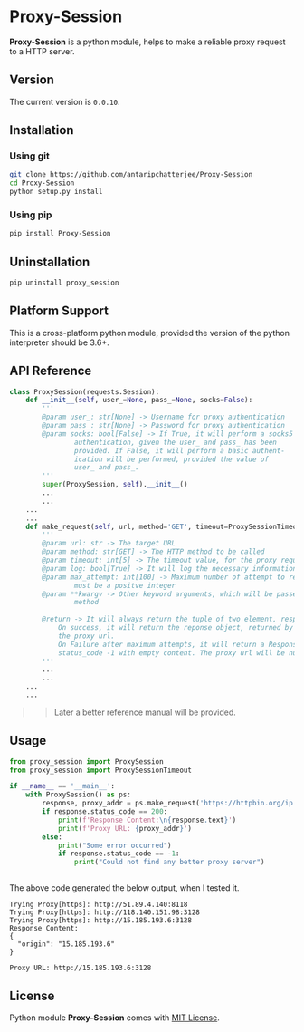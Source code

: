 # Proxy-Session

**Proxy-Session** is a python module, helps to make a reliable proxy request to a HTTP server.

## Version

The current version is `0.0.10`.

## Installation

### Using git

```bash
git clone https://github.com/antaripchatterjee/Proxy-Session
cd Proxy-Session
python setup.py install
```

### Using pip

```bash
pip install Proxy-Session
```

## Uninstallation

```bash
pip uninstall proxy_session
```

## Platform Support

This is a cross-platform python module, provided the version of the python interpreter should be 3.6+.

## API Reference

```python
class ProxySession(requests.Session):
    def __init__(self, user_=None, pass_=None, socks=False):
        '''
        @param user_: str[None] -> Username for proxy authentication
        @param pass_: str[None] -> Password for proxy authentication
        @param socks: bool[False] -> If True, it will perform a socks5
                authentication, given the user_ and pass_ has been
                provided. If False, it will perform a basic authent-
                ication will be performed, provided the value of
                user_ and pass_.
        '''
        super(ProxySession, self).__init__()
        ...
        ...
    ...
    ...
    def make_request(self, url, method='GET', timeout=ProxySessionTimeout.SHORT_TIMEOUT, log = True, max_attempt = 100, **kwargv):
        '''
        @param url: str -> The target URL
        @param method: str[GET] -> The HTTP method to be called
        @param timeout: int[5] -> The timeout value, for the proxy request
        @param log: bool[True] -> It will log the necessary information
        @param max_attempt: int[100] -> Maximum number of attempt to reach the target URL,
                must be a positve integer
        @param **kwargv -> Other keyword arguments, which will be passed to requests.request
                method
        
        @return -> It will always return the tuple of two element, response and proxy_url
            On success, it will return the reponse object, returned by the method call and
            the proxy url.
            On Failure after maximum attempts, it will return a Response object, having
            status_code -1 with empty content. The proxy url will be null in this case.
        '''
        ...
        ...
    ...
    ...
```

>> Later a better reference manual will be provided.

## Usage

```python
from proxy_session import ProxySession
from proxy_session import ProxySessionTimeout

if __name__ == '__main__':
    with ProxySession() as ps:
        response, proxy_addr = ps.make_request('https://httpbin.org/ip', timeout=ProxySessionTimeout.LONG_TIMEOUT, log=True)
        if response.status_code == 200:
            print(f'Response Content:\n{response.text}')
            print(f'Proxy URL: {proxy_addr}')
        else:
            print("Some error occurred")
            if response.status_code == -1:
                print("Could not find any better proxy server")
        
```

The above code generated the below output, when I tested it.

```output
Trying Proxy[https]: http://51.89.4.140:8118
Trying Proxy[https]: http://118.140.151.98:3128
Trying Proxy[https]: http://15.185.193.6:3128
Response Content:
{
  "origin": "15.185.193.6"
}

Proxy URL: http://15.185.193.6:3128
```

## License

Python module **Proxy-Session** comes with [MIT License](https://github.com/antaripchatterjee/Proxy-Session/blob/master/UNLICENSE).
